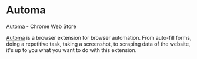 # Automa

[Automa](https://chromewebstore.google.com/detail/automa/infppggnoaenmfagbfknfkancpbljcca) - Chrome Web Store  

[Automa]((https://www.automa.site/)) is a browser extension for browser automation. From auto-fill forms, doing a repetitive task, taking a screenshot, to scraping data of the website, it's up to you what you want to do with this extension.  